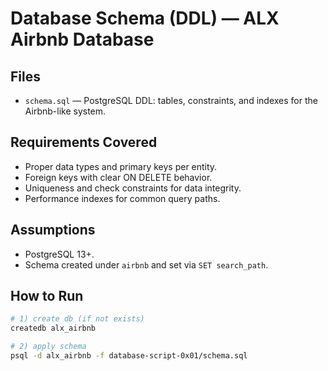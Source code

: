  # Database Schema (DDL) — ALX Airbnb Database

## Files
- `schema.sql` — PostgreSQL DDL: tables, constraints, and indexes for the Airbnb-like system.

## Requirements Covered
- Proper data types and primary keys per entity.
- Foreign keys with clear ON DELETE behavior.
- Uniqueness and check constraints for data integrity.
- Performance indexes for common query paths.

## Assumptions
- PostgreSQL 13+.
- Schema created under `airbnb` and set via `SET search_path`.

## How to Run
```bash
# 1) create db (if not exists)
createdb alx_airbnb

# 2) apply schema
psql -d alx_airbnb -f database-script-0x01/schema.sql